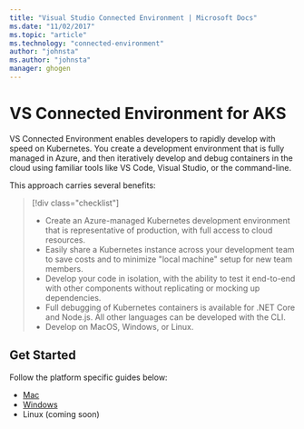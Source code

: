 ```yaml
---
title: "Visual Studio Connected Environment | Microsoft Docs"
ms.date: "11/02/2017"
ms.topic: "article"
ms.technology: "connected-environment"
author: "johnsta"
ms.author: "johnsta"
manager: ghogen
---
```

# VS Connected Environment for AKS
VS Connected Environment enables developers to rapidly develop with speed on Kubernetes. You create a development environment that is fully managed in Azure, and then iteratively develop and debug containers in the cloud using familiar tools like VS Code, Visual Studio, or the command-line.

This approach carries several benefits:

> [!div class="checklist"]
> * Create an Azure-managed Kubernetes development environment that is representative of production, with full access to cloud resources.
> * Easily share a Kubernetes instance across your development team to save costs and to minimize "local machine" setup for new team members.
> * Develop your code in isolation, with the ability to test it end-to-end with other components without replicating or mocking up dependencies.
> * Full debugging of Kubernetes containers is available for .NET Core and Node.js. All other languages can be developed with the CLI.
> * Develop on MacOS, Windows, or Linux.


## Get Started
Follow the platform specific guides below:
* [Mac](get-started-mac-01.md)
* [Windows](get-started-windows-01.md)
* Linux (coming soon)
